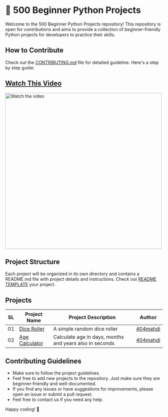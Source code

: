 # 🎉 500 Beginner Python Projects

Welcome to the 500 Beginner Python Projects repository! This repository is open for contributions and aims to provide a collection of beginner-friendly Python projects for developers to practice their skills.

## How to Contribute

Check out the [CONTRIBUTING.md](./CONTRIBUTING.md) file for detailed guideline. Here's a step by step guide:

## [Watch This Video](https://www.youtube.com/watch?v=BNd7mNVpaNk)

<a href="http://www.youtube.com/watch?feature=player_embedded&v=BNd7mNVpaNk" target="_blank">
 <img src="http://img.youtube.com/vi/BNd7mNVpaNk/hqdefault.jpg" alt="Watch the video" height="500"/>
</a>


## Project Structure

Each project will be organized in its own directory and contains a README.md file with project details and instructions. Check out [README TEMPLATE](./README_TEMPLATE.md) your project.

## Projects

| SL  | Project Name                                                                                        | Project Description                                     | Author                                  |
| --- | --------------------------------------------------------------------------------------------------- | ------------------------------------------------------- | --------------------------------------- |
| 01  | [Dice Roller](https://github.com/404mahdi/500-beginner-python-projects/tree/main/dice-roller)       | A simple random dice roller                             | [404mahdi](https://github.com/404mahdi) |
| 02  | [Age Calculator](https://github.com/404mahdi/500-beginner-python-projects/tree/main/age-calculator) | Calculate age in days, months and years also in seconds | [404mahdi](https://github.com/404mahdi) |

## Contributing Guidelines

- Make sure to follow the project guidelines.
- Feel free to add new projects to the repository. Just make sure they are beginner-friendly and well-documented.
- If you find any issues or have suggestions for improvements, please open an issue or submit a pull request.
- Feel free to contact us if you need any help.

Happy coding! 🎉
